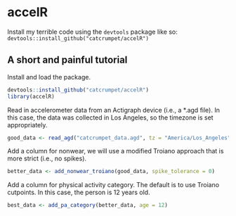 # accelR

Install my terrible code using the `devtools` package like so: `devtools::install_github("catcrumpet/accelR")`

## A short and painful tutorial

Install and load the package.
```R
devtools::install_github("catcrumpet/accelR")
library(accelR)
```

Read in accelerometer data from an Actigraph device (i.e., a \*.agd file). In this case, the data was collected in Los Angeles, so the timezone is set appropriately.
```R
good_data <- read_agd("catcrumpet_data.agd", tz = "America/Los_Angeles")
```

Add a column for nonwear, we will use a modified Troiano approach that is more strict (i.e., no spikes).
```R
better_data <- add_nonwear_troiano(good_data, spike_tolerance = 0)
```

Add a column for physical activity category. The default is to use Troiano cutpoints. In this case, the person is 12 years old.
```R
best_data <- add_pa_category(better_data, age = 12)
```
